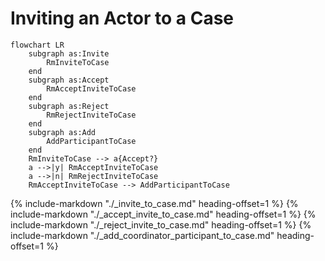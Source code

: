 # Inviting an Actor to a Case

```mermaid
flowchart LR
    subgraph as:Invite
        RmInviteToCase
    end
    subgraph as:Accept
        RmAcceptInviteToCase
    end
    subgraph as:Reject
        RmRejectInviteToCase
    end
    subgraph as:Add
        AddParticipantToCase
    end
    RmInviteToCase --> a{Accept?}
    a -->|y| RmAcceptInviteToCase
    a -->|n| RmRejectInviteToCase
    RmAcceptInviteToCase --> AddParticipantToCase
```

{% include-markdown "./_invite_to_case.md" heading-offset=1 %}
{% include-markdown "./_accept_invite_to_case.md" heading-offset=1 %}
{% include-markdown "./_reject_invite_to_case.md" heading-offset=1 %}
{% include-markdown "./_add_coordinator_participant_to_case.md" heading-offset=1 %}
